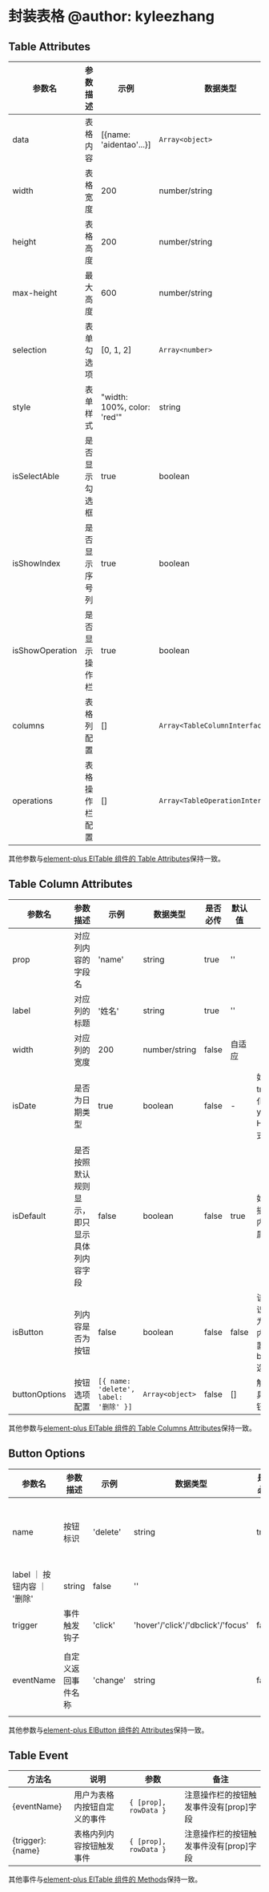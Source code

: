 # 封装表格 @author: kyleezhang

## Table Attributes

| 参数名          | 参数描述       | 示例                        | 数据类型                         | 是否必传 | 默认值        | 备注                                                                                                    |
| --------------- | -------------- | --------------------------- | -------------------------------- | -------- | ------------- | ------------------------------------------------------------------------------------------------------- |
| data            | 表格内容       | [{name: 'aidentao'...}]     | `Array<object>`                  | true     | -             |                                                                                                         |
| width           | 表格宽度       | 200                         | number/string                    | false    | '100%'        |                                                                                                         |
| height          | 表格高度       | 200                         | number/string                    | false    | 自动高度      | 固定表头必须指定具体高度                                                                                |
| max-height      | 最大高度       | 600                         | number/string                    | false    |               |                                                                                                         |
| selection       | 表单勾选项     | [0, 1, 2]                   | `Array<number>`                  | false    | []            | 表格内容的索引数组， 传入后会触发 check 事件                                                            |
| style           | 表单样式       | "width: 100%, color: 'red'" | string                           | false    | "width: 100%" |
| isSelectAble    | 是否显示勾选框 | true                        | boolean                          | false    | true          | 勾选框位置是固定的                                                                                      |
| isShowIndex     | 是否显示序号列 | true                        | boolean                          | false    | true          | 序号列的位置也是固定的                                                                                  |
| isShowOperation | 是否显示操作栏 | true                        | boolean                          | false    | true          | 如果选择显示需传入 operations 来生成具体的操作项，否则显示空白                                          |
| columns         | 表格列配置     | []                          | `Array<TableColumnInterface>`    | false    | []            | types 文件夹下提供了 TableColumnInterface 接口，可按照接口传参，也支持通过插槽高度自定义                |
| operations      | 表格操作栏配置 | []                          | `Array<TableOperationInterface>` | false    | []            | types 文件夹下提供了 TableOperationInterface 接口，可按照接口传参，目前暂不支持通过插槽自定义，后续扩充 |

其他参数与[element-plus ElTable 组件的 Table Attributes](https://element-plus.gitee.io/#/zh-CN/component/table)保持一致。

## Table Column Attributes

| 参数名        | 参数描述                                     | 示例                                  | 数据类型        | 是否必传 | 默认值 | 备注                                                                              |
| ------------- | -------------------------------------------- | ------------------------------------- | --------------- | -------- | ------ | --------------------------------------------------------------------------------- |
| prop          | 对应列内容的字段名                           | 'name'                                | string          | true     | ''     |                                                                                   |
| label         | 对应列的标题                                 | '姓名'                                | string          | true     | ''     |                                                                                   |
| width         | 对应列的宽度                                 | 200                                   | number/string   | false    | 自适应 |
| isDate        | 是否为日期类型                               | true                                  | boolean         | false    | -      | 如果属性值为 true 自动格式化输出为 yyyy/mm/dd HH:mm:ss 格式                       |
| isDefault     | 是否按照默认规则显示，即只显示具体列内容字段 | false                                 | boolean         | false    | true   | 如果想要通过插槽自定义列内容必须将该属性设为 false                                |
| isButton      | 列内容是否为按钮                             | false                                 | boolean         | false    | false  | 该属性只能标识列内容是否为按钮，按钮内容的具体配置需要通过 buttonOptions 选项说明 |
| buttonOptions | 按钮选项配置                                 | `[{ name: 'delete', label: '删除' }]` | `Array<object>` | false    | []     | 解析配置生成具体列内容按钮                                                        |

其他参数与[element-plus ElTable 组件的 Table Columns Attributes](https://element-plus.gitee.io/#/zh-CN/component/table)保持一致。

## Button Options

| 参数名                      | 参数描述           | 示例     | 数据类型                          | 是否必传 | 默认值  | 备注                                                           |
| --------------------------- | ------------------ | -------- | --------------------------------- | -------- | ------- | -------------------------------------------------------------- |
| name                        | 按钮标识           | 'delete' | string                            | true    | -       | 如果未传入 eventName 字段按钮事件触发 emit "{trigger}: {name}" |
| label ｜ 按钮内容 ｜ '删除' | string             | false    | ''                                |          |
| trigger                     | 事件触发钩子       | 'click'  | 'hover'/'click'/'dbclick'/'focus' | false    | 'click' |
| eventName                   | 自定义返回事件名称 | 'change' | string                            | false    | -       | eventName 与 name 必须至少传一个，否则按钮事件无法 emit        |

其他参数与[element-plus ElButton 组件的 Attributes](https://element-plus.gitee.io/#/zh-CN/component/button)保持一致。

## Table Event

| 方法名           | 说明                         | 参数                  | 备注                                   |
| ---------------- | ---------------------------- | --------------------- | -------------------------------------- |
| {eventName}      | 用户为表格内按钮自定义的事件 | `{ [prop], rowData }` | 注意操作栏的按钮触发事件没有[prop]字段 |
| {trigger}:{name} | 表格内列内容按钮触发事件     | `{ [prop], rowData }` | 注意操作栏的按钮触发事件没有[prop]字段 |

其他事件与[element-plus ElTable 组件的 Methods](https://element-plus.gitee.io/#/zh-CN/component/button)保持一致。
